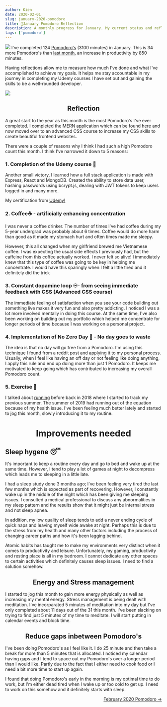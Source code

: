 ```yaml
---
author: Kien
date: 2020-02-01
slug: january-2020-pomodoro
title: 🍅January Pomodoro Reflection
description: A monthly progress for January. My current status and reflection on my productivity, goals and achievements.
tags: ['pomodoro']
---
```


![](https://images.unsplash.com/photo-1507732052797-d22258ac2f96?ixlib=rb-1.2.1&ixid=eyJhcHBfaWQiOjEyMDd9&auto=format&fit=crop&w=1350&q=80)
I've completed 124 [Pomodoro's](/blog/pomodoro-technique/) (3100 minutes) in January. This is 34 more Pomodoro's than [last month](/blog/december-2019-pomodoro/), an increase in productivity by 850 minutes.

Having reflections allow me to measure how much I've done and what I've accomplished to achieve my goals. It helps me stay accountable in my journey in completing my Udemy courses I have set out and gaining the skills to be a well-rounded developer.

![](/static/images/pomodoros/pomotodojan2020.png)

## <center> Reflection </center>

A great start to the year as this month is the most Pomodoro's I've ever completed. I completed the MERN application which can be found [here](https://mern-places-udemy.firebaseapp.com/) and now moved over to an advanced CSS course to increase my CSS skills to create beautiful frontend websites.

There were a couple of reasons why I think I had such a high Pomodoro count this month. I think I've narrowed it down to 5 reasons:

### 1. Completion of the Udemy course 💪

Another small victory, I learned how a full stack application is made with Express, React and MongoDB. Created the ability to store data user, hashing passwords using bcrypt.js, dealing with JWT tokens to keep users logged in and many more.

My certification from <a href="https://www.udemy.com/certificate/UC-JWMOPYQP/" target="_blank">Udemy!</a>

### 2. Coffee☕ - artificially enhancing concentration

I was never a coffee drinker. The number of times I've had coffee during my 5-year undergrad was probably about 6 times. Coffee would do more harm than good as it made my stomach hurt and often times made me sleepy.

However, this all changed when my girlfriend brewed me Vietnamese coffee. I was expecting the usual side effects I previously had, but the caffeine from this coffee actually worked. I never felt so alive! I immediately knew that this type of coffee was going to be key in helping me concentrate. I would have this sparingly when I felt a little tired and it definitely did the trick

### 3. Constant dopamine loop ♾- from seeing immediate feedback with CSS (Advanced CSS course)

The immediate feeling of satisfaction when you see your code building out something live makes it very fun and also pretty addicting. I noticed I was a lot more involved mentally in doing this course. At the same time, I've also been working on building out my portfolio which helped me concentrate for longer periods of time because I was working on a personal project.

### 4. Implementation of No Zero Day 🚫 - No day goes to waste

The idea is that no day will go free from a Pomodoro. I'm using this technique I found from a reddit post and applying it to my personal process. Usually, when I feel like having an off day or not feeling like doing anything, I apply this rule and end up doing more than just 1 Pomodoro. It keeps me motivated to keep going which has contributed to increasing my overall Pomodoro count.

### 5. Exercise 👟

I talked about [running](/blog/managing-energy) before back in 2018 where I started to track my previous summer. The summer of 2019 had running out of the equation because of my health issue. I've been feeling much better lately and started to jog this month, slowly introducing it to my routine.

# <center> Improvements needed </center>

## Sleep hygene 😴

It's important to keep a routine every day and go to bed and wake up at the same time. However, I tend to play a lot of games at night to decompress which leads me to sleeping in a little late.

I had a sleep study done 3 months ago; I've been feeling very tired the last few months which is expected as part of recovering. However, I constantly wake up in the middle of the night which has been giving me sleeping issues. I consulted a medical professional to discuss any abnormalities in my sleep pattern and the results show that it might just be internal stress and not sleep apnea.

In addition, my low quality of sleep tends to add a never ending cycle of quick naps and leaving myself wide awake at night. Perhaps this is due to the stress from my health and many other factors including the process of changing career paths and how it's been lagging behind.

Atomic habits has taught me to make my environments very distinct when it comes to productivity and leisure. Unfortunately, my gaming, productivity and resting place is all in my bedroom. I cannot dedicate any other spaces to certain activities which definitely causes sleep issues. I need to find a solution somehow.

## <center> Energy and Stress management </center>

I started to jog this month to gain more energy physically as well as increasing my mental energy. Stress management is being dealt with meditation. I've incorparated 5 minutes of meditation into my day but I've only completed about 11 days out of the 31 this month. I've been slacking on trying to find just 5 minutes of my time to meditate. I will start putting in calendar events and block time.

## <center> Reduce gaps inbetween Pomodoro's </center>

I've been doing Pomodoro's as I feel like it. I do 25 minute and then take a break for more than 5 minutes that is allocated. I noticed my calendar having gaps and I tend to space out my Pomodoro's over a longer period than I would like. Partly due to the fact that I either need to cook food or I need a bit more time to start up again.

I found that doing Pomodoro's early in the morning is my optimal time to do work, but I'm either dead tired when I wake up or too cold to get up. I need to work on this somehow and it definitely starts with sleep.

<div align="right"><a href="/069-february-2020-pomodoro/">February 2020 Pomodoro &rarr;</a></div>
